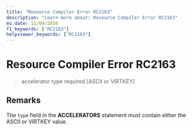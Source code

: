 ```yaml
---
title: "Resource Compiler Error RC2163"
description: "Learn more about: Resource Compiler Error RC2163"
ms.date: 11/04/2016
f1_keywords: ["RC2163"]
helpviewer_keywords: ["RC2163"]
---
```

# Resource Compiler Error RC2163

> accelerator type required [ASCII or VIRTKEY]

## Remarks

The `type` field in the **ACCELERATORS** statement must contain either the ASCII or VIRTKEY value.
